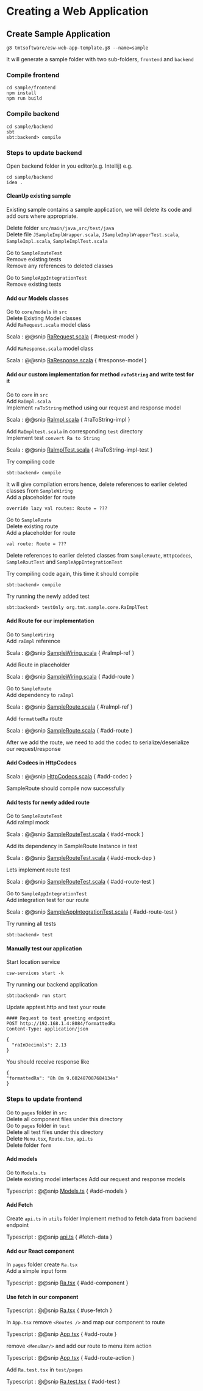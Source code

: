 # Creating a Web Application

## Create Sample Application

```
g8 tmtsoftware/esw-web-app-template.g8 --name=sample
```

It will generate a sample folder with two sub-folders, `frontend` and `backend`

### Compile frontend

```
cd sample/frontend
npm install
npm run build
```

### Compile backend

```
cd sample/backend
sbt
sbt:backend> compile
```

### Steps to update backend

Open backend folder in you editor(e.g. Intellij)
e.g.

```
cd sample/backend
idea .
```

#### CleanUp existing sample

Existing sample contains a sample application, we will delete its code and add ours where appropriate.

Delete folder `src/main/java` ,`src/test/java`   
Delete file `JSampleImplWrapper.scala`, `JSampleImplWrapperTest.scala`, `SampleImpl.scala`, `SampleImplTest.scala`

Go to `SampleRouteTest`     
Remove existing tests   
Remove any references to deleted classes

Go to `SampleAppIntegrationTest`     
Remove existing tests

#### Add our Models classes

Go to `core/models` in `src`    
Delete Existing Model classes  
Add `RaRequest.scala` model class

Scala
: @@snip [RaRequest.scala](../../../../backend/src/main/scala/org/tmt/sample/core/models/RaRequest.scala) { #request-model }

Add `RaResponse.scala` model class

Scala
: @@snip [RaResponse.scala](../../../../backend/src/main/scala/org/tmt/sample/core/models/RaResponse.scala) { #response-model }

#### Add our custom implementation for method `raToString` and write test for it

Go to `core` in `src`   
Add `RaImpl.scala`  
Implement `raToString` method using our request and response model

Scala
: @@snip [RaImpl.scala](../../../../backend/src/main/scala/org/tmt/sample/core/RaImpl.scala) { #raToString-impl }

Add `RaImpltest.scala` in corresponding `test` directory    
Implement test `convert Ra to String`

Scala
: @@snip [RaImplTest.scala](../../../../backend/src/test/scala/org/tmt/sample/core/RaImplTest.scala) { #raToString-impl-test }

Try compiling code

```
sbt:backend> compile
```

It will give compilation errors hence, delete references to earlier deleted classes from `SampleWiring`     
Add a placeholder for route

```
override lazy val routes: Route = ???
```

Go to `SampleRoute`     
Delete existing route   
Add a placeholder for route

```
val route: Route = ???
```

Delete references to earlier deleted classes from `SampleRoute`, `HttpCodecs`, `SampleRoutTest`
and `SampleAppIntegrationTest`

Try compiling code again, this time it should compile

```
sbt:backend> compile
```

Try running the newly added test

```
sbt:backend> testOnly org.tmt.sample.core.RaImplTest
```

#### Add Route for our implementation

Go to `SampleWiring`    
Add `raImpl` reference

Scala
: @@snip [SampleWiring.scala](../../../../backend/src/main/scala/org/tmt/sample/SampleWiring.scala) { #raImpl-ref }

Add Route in placeholder

Scala
: @@snip [SampleWiring.scala](../../../../backend/src/main/scala/org/tmt/sample/SampleWiring.scala) { #add-route }

Go to `SampleRoute`     
Add dependency to `raImpl`

Scala
: @@snip [SampleRoute.scala](../../../../backend/src/main/scala/org/tmt/sample/http/SampleRoute.scala) { #raImpl-ref }

Add `formattedRa` route

Scala
: @@snip [SampleRoute.scala](../../../../backend/src/main/scala/org/tmt/sample/http/SampleRoute.scala) { #add-route }

After we add the route, we need to add the codec to serialize/deserialize our request/response

#### Add Codecs in HttpCodecs

Scala
: @@snip [HttpCodecs.scala](../../../../backend/src/main/scala/org/tmt/sample/http/HttpCodecs.scala) { #add-codec }

SampleRoute should compile now successfully

#### Add tests for newly added route

Go to `SampleRouteTest`     
Add raImpl mock

Scala
: @@snip [SampleRouteTest.scala](../../../../backend/src/test/scala/org/tmt/sample/http/SampleRouteTest.scala) { #add-mock }

Add its dependency in SampleRoute Instance in test

Scala
: @@snip [SampleRouteTest.scala](../../../../backend/src/test/scala/org/tmt/sample/http/SampleRouteTest.scala) { #add-mock-dep }

Lets implement route test

Scala
: @@snip [SampleRouteTest.scala](../../../../backend/src/test/scala/org/tmt/sample/http/SampleRouteTest.scala) { #add-route-test }

Go to `SampleAppIntegrationTest`    
Add integration test for our route

Scala
: @@snip [SampleAppIntegrationTest.scala](../../../../backend/src/test/scala/org/tmt/sample/integration/SampleAppIntegrationTest.scala) { #add-route-test }


Try running all tests

```
sbt:backend> test
```

#### Manually test our application

Start location service

```
csw-services start -k 
```

Try running our backend application

```
sbt:backend> run start
```

Update apptest.http and test your route
```
#### Request to test greeting endpoint
POST http://192.168.1.4:8084/formattedRa
Content-Type: application/json

{
  "raInDecimals": 2.13
}

```

You should receive response like
```
{
"formattedRa": "8h 8m 9.602487087684134s"
}
```

### Steps to update frontend

Go to `pages` folder in `src`   
Delete all component files under this directory     
Go to `pages` folder in `test`  
Delete all test files under this directory   
Delete `Menu.tsx`, `Route.tsx`, `api.ts`    
Delete folder `form`

#### Add models

Go to `Models.ts`   
Delete existing model interfaces
Add our request and response models

Typescript
: @@snip [Models.ts](../../../../frontend/src/models/Models.ts) { #add-models }

#### Add Fetch

Create `api.ts` in `utils` folder
Implement method to fetch data from backend endpoint

Typescript
: @@snip [api.ts](../../../../frontend/src/utils/api.ts) { #fetch-data }

#### Add our React component

In `pages` folder create `Ra.tsx`   
Add a simple input form

Typescript
: @@snip [Ra.tsx](../../../../frontend/src/components/pages/Ra.tsx) { #add-component }

#### Use fetch in our component

Typescript
: @@snip [Ra.tsx](../../../../frontend/src/components/pages/Ra.tsx) { #use-fetch }


In `App.tsx` remove `<Routes />` and map our component to route

Typescript
: @@snip [App.tsx](../../../../frontend/src/App.tsx) { #add-route }

remove `<MenuBar/>` and add our route to menu item action

Typescript
: @@snip [App.tsx](../../../../frontend/src/App.tsx) { #add-route-action }


Add `Ra.test.tsx` in `test/pages`

Typescript
: @@snip [Ra.test.tsx](../../../../frontend/test/pages/Ra.test.tsx) { #add-test }



